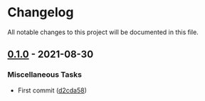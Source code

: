 # Changelog
All notable changes to this project will be documented in this file.

## [0.1.0](https://github.com/rodmoioliveira/funes/compare/...0.1.0) - 2021-08-30

### Miscellaneous Tasks

- First commit ([d2cda58](d2cda5867210f84aa84b6e943d23ea3016b219f4))

<!-- generated by git-cliff -->
